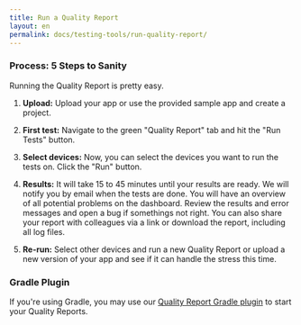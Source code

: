 ```yaml
---
title: Run a Quality Report
layout: en
permalink: docs/testing-tools/run-quality-report/
---
```



<h3 id="process-5-steps-to-sanity">Process: 5 Steps to Sanity</h3>

Running the Quality Report is pretty easy.

1. <b>Upload:</b> Upload your app or use the provided sample app and create a project.

2. <b>First test:</b> Navigate to the green "Quality Report" tab and hit the "Run Tests" button.

3. <b>Select devices:</b> Now, you can select the devices you want to run the tests on. Click the "Run" button.

4. <b>Results:</b> It will take 15 to 45 minutes until your results are ready. We will notify you by email when the tests are done. You will have an overview of all potential problems on the dashboard. Review the results and error messages and open a bug if somethings not right. You can also share your report with colleagues via a link or download the report, including all log files.

5. <b>Re-run:</b> Select other devices and run a new Quality Report or upload a new version of your app and see if it can handle the stress this time.


<h3 id="gradle-plugin">Gradle Plugin</h3>

If you're using Gradle, you may use our <a href="https://github.com/testobject/testobject-quality-report-gradle-plugin" target="_blank">Quality Report Gradle plugin</a> to start your Quality Reports.
